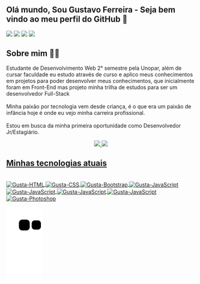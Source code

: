 ## Olá mundo, Sou Gustavo Ferreira - Seja bem vindo ao meu perfil do GitHub 👋

  <div> 
  <a href="https://www.instagram.com/guustaferreira/" target="_blank"><img src="https://img.shields.io/badge/-Instagram-%23E4405F?style=for-the-badge&logo=instagram&logoColor=white" target="_blank"></a>
  <a href = "mailto:gustavoferreira.png@gmail.com"><img src="https://img.shields.io/badge/Gmail-D14836?style=for-the-badge&logo=gmail&logoColor=white" target="_blank"></a>
  <a href="https://www.linkedin.com/in/gustavo-ferreira-1a7741223/" target="_blank"><img src="https://img.shields.io/badge/-LinkedIn-%230077B5?style=for-the-badge&logo=linkedin&logoColor=white" target="_blank"></a>
  <a href="https://api.whatsapp.com/send/?phone=557382111652&text&type=phone_number&app_absent=0" target="_blank"><img src="https://img.shields.io/badge/WhatsApp-25D366?style=for-the-badge&logo=whatsapp&logoColor=white" target="_blank"></a>
</div>

## Sobre mim 👨🏽
<p>Estudante de Desenvolvimento Web 2° semestre pela Unopar, além de cursar faculdade eu estudo através de curso e aplico meus conhecimentos em projetos para poder desenvolver meus conhecimentos, que inicialmente foram em Front-End mas projeto minha trilha de estudos para ser um desenvolvedor Full-Stack<br><br>Minha paixão por tecnologia vem desde criança, é o que era um paixão de infância hoje é onde eu vejo minha carreira profissional.<br><br>
Estou em busca da minha primeira oportunidade como Desenvolvedor Jr/Estagiário.
</p>

<div align="center">
  <a href="https://github.com/gustapng">
  <img height="180em" src="https://github-readme-stats.vercel.app/api?username=gustapng&show_icons=true&theme=dark&include_all_commits=true&count_private=true"/>
  <img height="180em" src="https://github-readme-stats.vercel.app/api/top-langs/?username=gustapng&layout=compact&langs_count=7&theme=dark"/>
</div align="center">

## Minhas tecnologias atuais

 <div style="display: inline_block"><br>
  <img align="center" alt="Gusta-HTML" height="30" width="40" src="https://cdn.jsdelivr.net/gh/devicons/devicon/icons/html5/html5-original.svg">
  <img align="center" alt="Gusta-CSS" height="30" width="40" src="https://cdn.jsdelivr.net/gh/devicons/devicon/icons/css3/css3-original.svg">
  <img align="center" alt="Gusta-Bootstrap" height="30" widht="40" src="https://cdn.jsdelivr.net/gh/devicons/devicon/icons/bootstrap/bootstrap-original.svg">
  <img align="center" alt="Gusta-JavaScript" height="30" width="40" src="https://cdn.jsdelivr.net/gh/devicons/devicon/icons/javascript/javascript-original.svg">
  <img align="center" alt="Gusta-JavaScript" height="50" width="60" src="https://upload.wikimedia.org/wikipedia/commons/a/a1/AJAX_logo_by_gengns.svg" />
  <img align="center" alt="Gusta-JavaScript" height="50" width="60" src="https://cdn.jsdelivr.net/gh/devicons/devicon/icons/php/php-original.svg" />
  <img align="center" alt="Gusta-JavaScript" height="50" width="60" src="https://cdn.jsdelivr.net/gh/devicons/devicon/icons/mysql/mysql-original-wordmark.svg" />
  <img align="center" alt="Gusta-Photoshop" height="30" width="40" src="https://cdn.jsdelivr.net/gh/devicons/devicon/icons/photoshop/photoshop-plain.svg">
  <div data-iframe-width="150" data-iframe-height="270" data-share-badge-id="e4391798-4f67-44ff-bc33-d1f3fb17ae08" data-share-badge-host="https://www.credly.com">
  </div>
</div>
  


  ![Snake animation](https://github.com/gustapng/gustapng/blob/output/github-contribution-grid-snake.svg)
